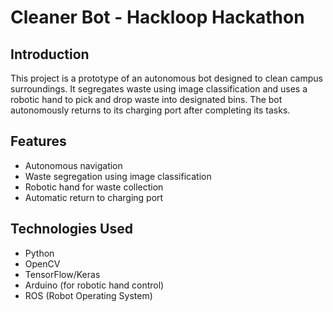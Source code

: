 # Cleaner Bot - Hackloop Hackathon

## Introduction

This project is a prototype of an autonomous bot designed to clean campus surroundings. It segregates waste using image classification and uses a robotic hand to pick and drop waste into designated bins. The bot autonomously returns to its charging port after completing its tasks.

## Features

- Autonomous navigation
- Waste segregation using image classification
- Robotic hand for waste collection
- Automatic return to charging port

## Technologies Used

- Python
- OpenCV
- TensorFlow/Keras
- Arduino (for robotic hand control)
- ROS (Robot Operating System)
